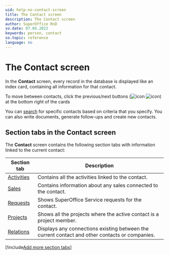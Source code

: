 ```yaml
---
uid: help-no-contact-screen
title: The Contact screen
description: The Contact screen
author: SuperOffice RnD
so.date: 07.04.2022
keywords: person, contact
so.topic: reference
language: no
---
```


# The Contact screen

In the **Contact** screen, every record in the database is displayed like an index card, containing all information for that contact.

To move between contacts, click the previous/next buttons (![icon][img2] ![icon][img1]) at the bottom right of the cards

You can [search][8] for specific contacts based on criteria that you specify. You can also write documents, generate follow-ups and create new contacts.

## Section tabs in the Contact screen

The **Contact** screen contains the following section tabs with information linked to the current contact:

| Section tab | Description |
|---|---|
| [Activities][1] | Contains all the activities linked to the contact. |
| [Sales][2] | Contains information about any sales connected to the contact. |
| [Requests][3] | Shows SuperOffice Service requests for the contact. |
| [Projects][4] | Shows all the projects where the active contact is a project member. |
| [Relations][5] | Displays any connections existing between the current contact and other contacts or companies. |

[!include[Add more section tabs](../../../learn/includes/more-tab.md)]

<!-- Referenced links -->
[1]: activities-tab.md
[2]: sales-tab.md
[3]: requests-tab.md
[4]: projects-tab.md
[5]: relations-tab.md
[8]: ../../../search-options/learn/index.md

<!-- Referenced images -->
[img1]: ../../../../media/icons/arrow-right.png
[img2]: ../../../../media/icons/arrow-left.png

